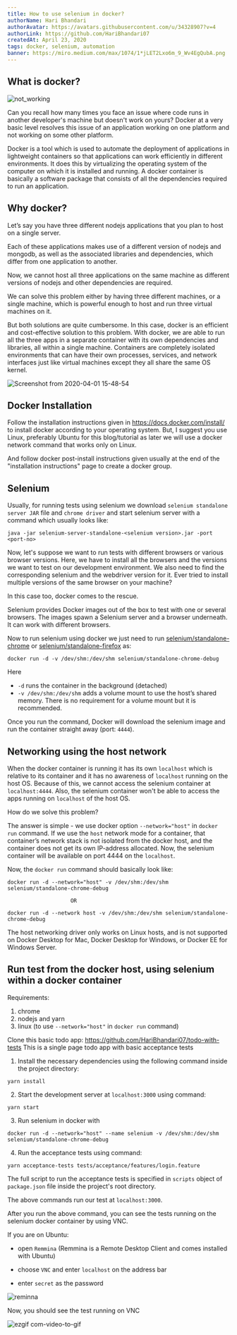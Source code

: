 ```yaml
---
title: How to use selenium in docker?
authorName: Hari Bhandari
authorAvatar: https://avatars.githubusercontent.com/u/34328907?v=4
authorLink: https://github.com/HariBhandari07
createdAt: April 23, 2020
tags: docker, selenium, automation
banner: https://miro.medium.com/max/1074/1*jLET2Lxo6m_9_Wv4EgQubA.png
---
```


## What is docker?
![not_working](https://user-images.githubusercontent.com/34328907/78120341-7b56f900-7429-11ea-9b3f-1a5e17b813da.png)

Can you recall how many times you face an issue where code runs in another developer's machine but doesn't work on yours? Docker
at a very basic level resolves this issue of an application working on one platform and not working on some other platform.

Docker is a tool which is used to automate the deployment of applications in lightweight containers so that applications can
work efficiently in different environments. It does this by virtualizing the operating system of the computer on which it is
installed and running. A docker container is basically a software package that consists of all the dependencies required to run an
application.


## Why docker?
Let’s say you have three different nodejs applications that you plan to host on a single server.

Each of these applications makes use of a different version of nodejs and mongodb, as well as the associated libraries and dependencies, which differ from one application to another.

Now, we cannot host all three applications on the same machine as different versions of nodejs and other dependencies are required.

We can solve this problem either by having three different machines, or a single machine, which is powerful enough to host and run three virtual machines on it.

But both solutions are quite cumbersome. In this case, docker is an efficient and cost-effective solution to this problem. With docker, we are able to run all the three apps in a separate container with its own dependencies and libraries, all within a single machine. Containers are completely isolated environments that can have their own processes, services, and network interfaces just like virtual machines except they all share the same OS kernel.

![Screenshot from 2020-04-01 15-48-54](https://user-images.githubusercontent.com/34328907/78125190-6336a800-7430-11ea-91f6-644ca63d9e54.png)

## Docker Installation
Follow the installation instructions given in https://docs.docker.com/install/ to install docker according to your operating system. But, I suggest you use Linux, preferably Ubuntu for this blog/tutorial as later we will use a docker network command that works only on Linux.

And follow docker post-install instructions given usually at the end of the "installation instructions" page to create a docker group.

## Selenium

Usually, for running tests using selenium we download `selenium standalone server JAR` file and `chrome driver` and start selenium server with a command which usually looks like:

`java -jar selenium-server-standalone-<selenium version>.jar -port <port-no>`

Now, let's suppose we want to run tests with different browsers or various browser versions. Here, we have to install all the browsers and the versions we want to test on our development environment. We also need to find the corresponding selenium and the webdriver version for it. Ever tried to install multiple versions of the same browser on your machine?

In this case too, docker comes to the rescue.

Selenium provides Docker images out of the box to test with one or several browsers. The images spawn a Selenium server and a browser underneath. It can work with different browsers.

Now to run selenium using docker we just need to run [selenium/standalone-chrome](https://hub.docker.com/r/selenium/standalone-chrome) or [selenium/standalone-firefox](https://hub.docker.com/r/selenium/standalone-firefox) as:

`docker run -d -v /dev/shm:/dev/shm selenium/standalone-chrome-debug`

Here
- `-d` runs the container in the background (detached)
- `-v /dev/shm:/dev/shm` adds a volume mount to use the host’s shared memory. There is no requirement for a volume mount but it is recommended.

Once you run the command, Docker will download the selenium image and run the container straight away (port: `4444`).

## Networking using the host network
When the docker container is running it has its own `localhost` which is relative to its container and it has no awareness of `localhost` running on the host OS. Because of this, we cannot access the selenium container at `localhost:4444`. Also, the selenium container won't be able to access the apps running on `localhost` of the host OS.

How do we solve this problem?

The answer is simple - we use docker option `--network="host"` in `docker run` command. If we use the `host` network mode for a container, that container’s network stack is not isolated from the docker host, and the container does not get its own IP-address allocated. Now, the selenium container will be available on port 4444 on the `localhost`.

Now, the `docker run` command should basically look like:

`docker run -d --network="host" -v /dev/shm:/dev/shm selenium/standalone-chrome-debug`

                        OR

`docker run -d --network host -v /dev/shm:/dev/shm selenium/standalone-chrome-debug`

The host networking driver only works on Linux hosts, and is not supported on Docker Desktop for Mac, Docker Desktop for Windows, or Docker EE for Windows Server.

## Run test from the docker host, using selenium within a docker container
Requirements:
1. chrome
2. nodejs and yarn
3. linux (to use `--network="host"` in `docker run` command)

Clone this basic todo app: https://github.com/HariBhandari07/todo-with-tests
This is a single page todo app with basic acceptance tests

1. Install the necessary dependencies using the following command inside the project directory:

`yarn install`

2. Start the development server at `localhost:3000` using command:

`yarn start`

3. Run selenium in docker with

`docker run -d --network="host" --name selenium -v /dev/shm:/dev/shm selenium/standalone-chrome-debug`

4. Run the acceptance tests using command:

`yarn acceptance-tests tests/acceptance/features/login.feature`

The full script to run the acceptance tests is specified in `scripts` object of `package.json` file inside the project's root directory.

The above commands run our test at `localhost:3000`.

After you run the above command, you can see the tests running on the selenium docker container by using VNC.

If you are on Ubuntu:

- open `Remmina` (Remmina is a Remote Desktop Client and comes installed with Ubuntu)

- choose `VNC` and enter `localhost` on the address bar

- enter `secret` as the password

![reminna](https://user-images.githubusercontent.com/34328907/79425650-ba687b00-7fe1-11ea-8b76-9d1100cc05c7.png)

Now, you should see the test running on VNC

![ezgif com-video-to-gif](https://user-images.githubusercontent.com/34328907/79431517-47afcd80-7fea-11ea-8b83-0b7d729eb1e6.gif)
